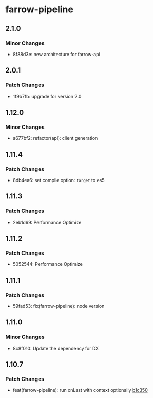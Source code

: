 # farrow-pipeline

## 2.1.0

### Minor Changes

- 8f88d3e: new architecture for farrow-api

## 2.0.1

### Patch Changes

- 1f9b7fb: upgrade for version 2.0

## 1.12.0

### Minor Changes

- a677bf2: refactor(api): client generation

## 1.11.4

### Patch Changes

- 8db4ea6: set compile option: `target` to es5

## 1.11.3

### Patch Changes

- 2eb1d69: Performance Optimize

## 1.11.2

### Patch Changes

- 5052544: Performance Optimize

## 1.11.1

### Patch Changes

- 59fad53: fix(farrow-pipeline): node version

## 1.11.0

### Minor Changes

- 8c8f010: Update the dependency for DX

## 1.10.7

### Patch Changes

- feat(farrow-pipeline): run onLast with context optionally [b1c350](https://github.com/farrow-js/farrow/commit/cc6a5cf8c61389d6eb63713d225b756916b1c350)
